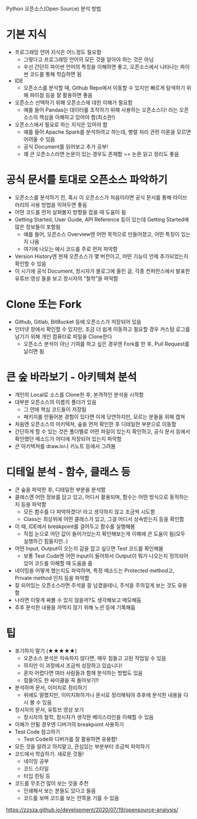 Python 오픈소스(Open Source) 분석 방법

# 기본 지식

- 프로그래밍 언어 지식은 어느정도 필요함
  - 그렇다고 프로그래밍 언어의 모든 것을 알아야 하는 것은 아님
  - 우선 간단히 파이썬 언어의 특징을 이해하면 좋고, 오픈소스에서 나타나는 파이썬 코드를 통해 학습하면 됨
- IDE
  - 오픈소스를 분석할 때, Github Repo에서 이동할 수 있지만 빠르게 탐색하기 위해 파이참 등을 잘 활용하면 좋음
- 오픈소스 선택하기 위해 오픈소스에 대한 이해가 필요함
  - 예를 들어 Pandas는 데이터를 조작하기 위해 사용하는 오픈소스다! 라는 오픈소스의 핵심을 이해하고 있어야 함(최소한!)
- 오픈소스에서 필요로 하는 지식은 있어야 함
  - 예를 들어 Apache Spark를 분석하려고 하는데, 병렬 처리 관련 이론을 모르면 어려울 수 있음
  - 공식 Document를 읽어보고 추가 공부!
  - 꽤 큰 오픈소스라면 논문이 있는 경우도 존재함 => 논문 읽고 정리도 좋음

# 공식 문서를 토대로 오픈소스 파악하기

- 오픈소스를 분석하기 전, 혹시 이 오픈소스가 처음이라면 공식 문서를 통해 라이브러리의 사용 방법을 익혀두면 좋음
- 어떤 코드를 먼저 살펴볼지 방향을 잡을 때 도움이 됨
- Getting Started, User Guide, API Reference 등이 있는데 Getting Started에 많은 정보들이 포함됨
  - 예를 들어, 오픈소스 Overview엔 어떤 목적으로 만들어졌고, 어떤 특징이 있는지 나옴
  - 여기에 나오는 예시 코드를 주로 먼저 파악함
- Version History엔 현재 오픈소스가 몇 버전이고, 어떤 기능이 언제 추가되었는지 확인할 수 있음
- 이 시기에 공식 Document, 창시자가 블로그에 올린 글, 각종 컨퍼런스에서 발표한 유튜브 영상 들을 보고 창시자의 “철학”을 파악함

# Clone 또는 Fork

- Github, Gitlab, BitBucket 등에 오픈소스가 저장되어 있음
- 인터넷 창에서 확인할 수 있지만, 조금 더 쉽게 이동하고 필요할 경우 커스텀 로그를 남기기 위해 개인 컴퓨터로 파일을 Clone한다
  - 오픈소스 분석이 아닌 기여를 하고 싶은 경우엔 Fork를 한 후, Pull Request를 날리면 됨

# 큰 숲 바라보기 - 아키텍쳐 분석
  
- 개인의 Local로 소스를 Clone한 후, 본격적인 분석을 시작함
- 대부분 오픈소스의 이름의 폴더가 있음
  - 그 안에 핵심 코드들이 저장됨
  - 패키지를 만들어본 경험이 있다면 이게 당연하지만, 모르는 분들을 위해 캡쳐
- 처음엔 오픈소스의 아키텍쳐, 숲을 먼저 확인한 후 디테일한 부분으로 이동함
- 간단하게 할 수 있는 것은 폴더별로 어떤 파일이 있는지 확인하고, 공식 문서 등에서 확인했던 메소드가 어디에 저장되어 있는지 파악함
- 큰 아키텍쳐를 draw.io나 키노트 등에서 그려봄

# 디테일 분석 - 함수, 클래스 등

- 큰 숲을 파악한 후, 디테일한 부분을 분석함
- 클래스엔 어떤 정보를 담고 있고, 어디서 활용되며, 함수는 어떤 방식으로 동작하는지 등을 파악함
  - 모든 함수를 다 파악하겠다! 라고 생각하지 않고 조금씩 시도함
  - Class는 최상위에 어떤 클래스가 있고, 그걸 어디서 상속받는지 등을 확인함
- 이 때, IDE에서 breakpoint를 걸어두고 함수를 실행해봄
  - 직접 눈으로 어던 값이 들어가있는지 확인해보는게 이해에 큰 도움이 됨(모두 실행하긴 힘들지만..)
- 어떤 Input, Output이 오는지 감을 잡고 싶으면 Test 코드를 확인해봄
  - 보통 Test Code엔 어떤 Input이 들어와서 Output이 뭐가 나오는지 정의되어 있어 코드를 이해할 때 도움을 줌
- 네이밍을 어떻게 했는지도 파악하며, 특정 메소드는 Protected method고, Private method 인지 등을 파악함
- 잘 되어있는 오픈소스라면 주석을 잘 남겼을테니, 주석을 주의깊게 보는 것도 유용함
- 나라면 이렇게 짜볼 수 있지 않을까?도 생각해보고 메모해둠
- 추후 분석한 내용을 까먹지 않기 위해 노션 등에 기록해둠

# 팁

- 포기하지 말기 (★★★★★)
  - 오픈소스 분석은 익숙하지 않다면, 매우 힘들고 고된 작업일 수 있음
  - 하지만 이 과정에서 조금씩 성장하고 있습니다!
  - 혼자 어렵다면 여러 사람들과 함께 분석하는 방법도 있음
  - 힘들어도 한 싸이클을 꼭 돌아보기!!
- 분석하며 문서, 이미지로 정리하기
  - 위에도 말했지만, 이미지화하거나 문서로 정리해둬야 추후에 분석한 내용을 다시 볼 수 있음
- 창시자의 문서, 유튜브 영상 보기
  - 창시자의 철학, 창시자가 생각한 베이스라인을 이해할 수 있음
- 이해가 안될 경우엔 디버거의 breakpoint 사용하기
- Test Code 참고하기
  - Test Code와 디버거를 잘 활용하면 유용함!
- 모든 것을 알려고 하지말고, 관심있는 부분부터 조금씩 파악하기
- 코드에서 학습하기. 새로운 것들!
  - 네이밍 공부
  - 코드 스타일
  - 타입 힌팅 등
- 코드를 무조건 많이 보는 것을 추천
  - 인쇄해서 보는 분들도 있다고 들음
  - 코드를 보며 코드를 보는 안목을 기를 수 있음


https://zzsza.github.io/development/2020/07/19/opensource-analysis/